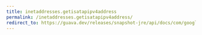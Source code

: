 ```yaml
---
title: inetaddresses.getisatapipv4address
permalink: /inetaddresses.getisatapipv4address/
redirect_to: https://guava.dev/releases/snapshot-jre/api/docs/com/google/common/net/InetAddresses.html#getIsatapIPv4Address-java.net.Inet6Address-
---
```

